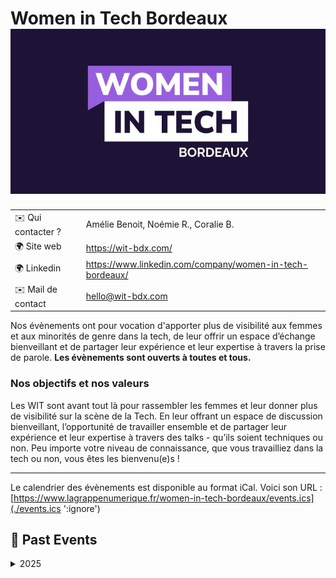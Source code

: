 # Women in Tech Bordeaux ![Logo](./logo-wit-bordeaux.jpeg ':size=100')

|                                |     |
| ------------------------------ | --- |
| ✉️ Qui contacter ?              | Amélie Benoit, Noémie R., Coralie B. |
| 🌍 Site web                    | https://wit-bdx.com/ |
| 🌍 Linkedin                    | https://www.linkedin.com/company/women-in-tech-bordeaux/ |
| ✉️ Mail de contact                    | hello@wit-bdx.com |


Nos évènements ont pour vocation d'apporter plus de visibilité aux femmes et aux minorités de genre dans la tech, de leur offrir un espace d’échange bienveillant et de partager leur expérience et leur expertise à travers la prise de parole.
**Les évènements sont ouverts à toutes et tous.**

### Nos objectifs et nos valeurs

Les WIT sont avant tout là pour rassembler les femmes et leur donner plus de visibilité sur la scène de la Tech. En leur offrant un espace de discussion bienveillant, l’opportunité de travailler ensemble et de partager leur expérience et leur expertise à travers des talks - qu’ils soient techniques ou non. Peu importe votre niveau de connaissance, que vous travailliez dans la tech ou non, vous êtes les bienvenu(e)s !

---

Le calendrier des évènements est disponible au format iCal.
Voici son URL : [https://www.lagrappenumerique.fr/women-in-tech-bordeaux/events.ics](./events.ics ':ignore')

<!-- EVENTS:START -->
## 📆 Past Events

<details>
<summary>2025</summary>

| Date | Event | Location | Link |
|------|--------|----------|------|
| Mardi 30 septembre 2025 à 18:30 | Oser, malgré la peur : quand confiance et collectif deviennent moteurs | Ippon Technologies Bordeaux, 44 Allée de Tourny, 33000 Bordeaux, France | https://luma.com/17u8ysfd |
| Lundi 08 septembre 2025 à 12:00 | Sopra Steria s'engage pour les femmes dans la tech : découvrez l'histoire derrière la création de sa communauté "Tech'Women UP" ! | En ligne | https://www.linkedin.com/events/7359251198748622851/ |
| Jeudi 05 juin 2025 à 18:30 | Produit : Discovery avec l'IA & product marketing | SFEIR, 5 Rue de Condé, 33000 Bordeaux | https://www.linkedin.com/events/produit-discoveryavecl-ia-produ7325194369152495619/about/ |
| Mardi 08 avril 2025 à 19:00 | Parentalité en entreprise & parcours atypique : enjeux et perspectives | Betclic, 117 Quai de Bacalan, Bordeaux | https://www.linkedin.com/events/7306627030899433472/about/ |
| Mercredi 12 février 2025 à 19:00 | Révolutionnez votre UX avec les PWA / L'utilisateur au cœur de la QA | 13, Rue des Cordeliers, Bordeaux | https://www.linkedin.com/events/r-volutionnezvotreuxaveclespwa-7284501845102727168/ |
</details>
<!-- EVENTS:END -->
